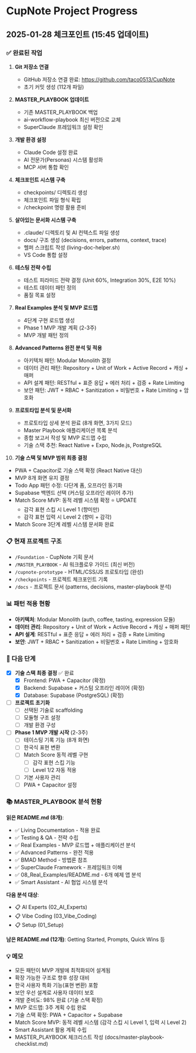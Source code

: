 # CupNote Project Progress

## 2025-01-28 체크포인트 (15:45 업데이트)

### ✅ 완료된 작업
1. **Git 저장소 연결**
   - GitHub 저장소 연결 완료: https://github.com/taco0513/CupNote
   - 초기 커밋 생성 (112개 파일)

2. **MASTER_PLAYBOOK 업데이트**
   - 기존 MASTER_PLAYBOOK 백업
   - ai-workflow-playbook 최신 버전으로 교체
   - SuperClaude 프레임워크 설정 확인

3. **개발 환경 설정**
   - Claude Code 설정 완료
   - AI 전문가(Personas) 시스템 활성화
   - MCP 서버 통합 확인

4. **체크포인트 시스템 구축**
   - checkpoints/ 디렉토리 생성
   - 체크포인트 파일 형식 확립
   - /checkpoint 명령 활용 준비

5. **살아있는 문서화 시스템 구축**
   - .claude/ 디렉토리 및 AI 컨텍스트 파일 생성
   - docs/ 구조 생성 (decisions, errors, patterns, context, trace)
   - 헬퍼 스크립트 작성 (living-doc-helper.sh)
   - VS Code 통합 설정

6. **테스팅 전략 수립**
   - 테스트 피라미드 전략 결정 (Unit 60%, Integration 30%, E2E 10%)
   - 테스트 데이터 패턴 정의
   - 품질 목표 설정

7. **Real Examples 분석 및 MVP 로드맵**
   - 4단계 구현 로드맵 생성
   - Phase 1 MVP 개발 계획 (2-3주)
   - MVP 개발 패턴 정의

8. **Advanced Patterns 완전 분석 및 적용**
   - 아키텍처 패턴: Modular Monolith 결정
   - 데이터 관리 패턴: Repository + Unit of Work + Active Record + 캐싱 + 매퍼
   - API 설계 패턴: RESTful + 표준 응답 + 에러 처리 + 검증 + Rate Limiting
   - 보안 패턴: JWT + RBAC + Sanitization + 비밀번호 + Rate Limiting + 암호화

9. **프로토타입 분석 및 문서화** 
   - 프로토타입 상세 분석 완료 (8개 화면, 3가지 모드)
   - Master Playbook 애플리케이션 목록 분석
   - 종합 보고서 작성 및 MVP 로드맵 수립
   - 기술 스택 추천: React Native + Expo, Node.js, PostgreSQL

10. **기술 스택 및 MVP 범위 최종 결정** 
   - PWA + Capacitor로 기술 스택 확정 (React Native 대신)
   - MVP 8개 화면 유지 결정
   - Todo App 패턴 수정: 다단계 폼, 오프라인 동기화
   - Supabase 백엔드 선택 (커스텀 오프라인 레이어 추가)
   - Match Score MVP: 동적 레벨 시스템 확정 ⭐ UPDATE
     - 감각 표현 스킵 시 Level 1 (향미만)
     - 감각 표현 입력 시 Level 2 (향미 + 감각)
   - Match Score 3단계 레벨 시스템 문서화 완료

### 📋 현재 프로젝트 구조
- `/Foundation` - CupNote 기획 문서
- `/MASTER_PLAYBOOK` - AI 워크플로우 가이드 (최신 버전)
- `/cupnote-prototype` - HTML/CSS/JS 프로토타입 (완성)
- `/checkpoints` - 프로젝트 체크포인트 기록
- `/docs` - 프로젝트 문서 (patterns, decisions, master-playbook 분석)

### 📊 패턴 적용 현황
- **아키텍처**: Modular Monolith (auth, coffee, tasting, expression 모듈)
- **데이터 관리**: Repository + Unit of Work + Active Record + 캐싱 + 매퍼 패턴
- **API 설계**: RESTful + 표준 응답 + 에러 처리 + 검증 + Rate Limiting
- **보안**: JWT + RBAC + Sanitization + 비밀번호 + Rate Limiting + 암호화

### 🎯 다음 단계
- [x] **기술 스택 최종 결정** ✅ 완료
  - [x] Frontend: PWA + Capacitor (확정)
  - [x] Backend: Supabase + 커스텀 오프라인 레이어 (확정)
  - [x] Database: Supabase (PostgreSQL) (확정)
- [ ] **프로젝트 초기화**
  - [ ] 선택된 기술로 scaffolding
  - [ ] 모듈형 구조 설정
  - [ ] 개발 환경 구성
- [ ] **Phase 1 MVP 개발 시작** (2-3주)
  - [ ] 테이스팅 기록 기능 (8개 화면)
  - [ ] 한국식 표현 변환
  - [ ] Match Score 동적 레벨 구현
    - [ ] 감각 표현 스킵 기능
    - [ ] Level 1/2 자동 적용
  - [ ] 기본 사용자 관리
  - [ ] PWA + Capacitor 설정

### 📚 MASTER_PLAYBOOK 분석 현황
**읽은 README.md (8개)**:
- ✅ Living Documentation - 적용 완료
- ✅ Testing & QA - 전략 수립
- ✅ Real Examples - MVP 로드맵 + 애플리케이션 분석
- ✅ Advanced Patterns - 완전 적용
- ✅ BMAD Method - 방법론 참조
- ✅ SuperClaude Framework - 프레임워크 이해
- ✅ 08_Real_Examples/README.md - 6개 예제 앱 분석
- ✅ Smart Assistant - AI 협업 시스템 분석

**다음 분석 대상**:
- 📋 AI Experts (02_AI_Experts)
- 📋 Vibe Coding (03_Vibe_Coding)
- 📋 Setup (01_Setup)

**남은 README.md (12개)**: Getting Started, Prompts, Quick Wins 등

### 💡 메모
- 모든 패턴이 MVP 개발에 최적화되어 설계됨
- 확장 가능한 구조로 향후 성장 대비
- 한국 사용자 특화 기능(표현 변환) 포함
- 보안 우선 설계로 사용자 데이터 보호
- 개발 준비도: 98% 완료 (기술 스택 확정)
- MVP 로드맵: 3주 계획 수립 완료
- 기술 스택 확정: PWA + Capacitor + Supabase
- Match Score MVP: 동적 레벨 시스템 (감각 스킵 시 Level 1, 입력 시 Level 2)
- Smart Assistant 활용 계획 수립
- MASTER_PLAYBOOK 체크리스트 작성 (docs/master-playbook-checklist.md)